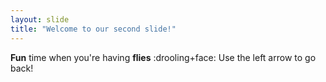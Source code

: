 ```yaml
---
layout: slide
title: "Welcome to our second slide!"
---
```

**Fun** time when you're having **flies** :drooling+face:
Use the left arrow to go back!
